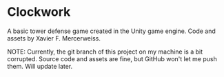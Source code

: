 # Clockwork
A basic tower defense game created in the Unity game engine. Code and assets by Xavier F. Mercerweiss.

NOTE: Currently, the git branch of this project on my machine is a bit corrupted. Source code and assets are fine, but GitHub won't let me push them.
Will update later.
